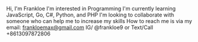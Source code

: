 
Hi, I'm Frankloe
I'm interested in Programming 
I'm currently learning JavaScript, Go, C#, Python, and PHP
I'm looking to collaborate with someone who can help me to increase my skills
How to reach me is via my email: frankloemax@gmail.com IG/ @frankloe9 or Text/Call +8613097872806
